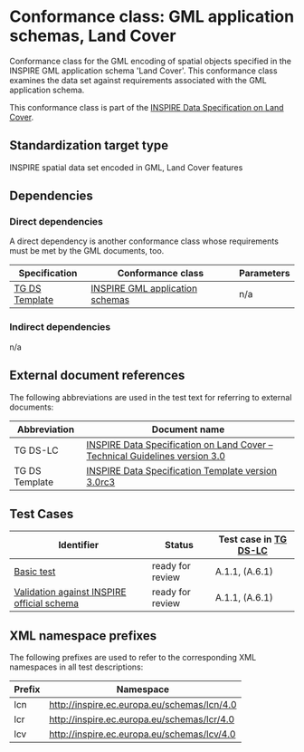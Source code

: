 # Conformance class: GML application schemas, Land Cover

Conformance class for the GML encoding of spatial objects specified in the INSPIRE GML application schema 'Land Cover'. This conformance class examines the data set against requirements associated with the GML application schema.

This conformance class is part of the [INSPIRE Data Specification on Land Cover](../README.md).

## Standardization target type

INSPIRE spatial data set encoded in GML, Land Cover features

## Dependencies

### Direct dependencies

A direct dependency is another conformance class whose requirements must be met by the GML documents, too.

| Specification | Conformance class | Parameters | 
| ------------- | ----------------- | ---------- |
| [TG DS Template](#ref_TG_DS_tmpl) | [INSPIRE GML application schemas](http://inspire.ec.europa.eu/id/ats/data/3.0rc3/schemas) | n/a |

### Indirect dependencies

n/a
 
## External document references

The following abbreviations are used in the test text for referring to external documents:

Abbreviation                     | Document name
-------------------------------- | --------------------------------------------------
TG DS-LC <a name="ref_TG_DS_LC"></a>   | [INSPIRE Data Specification on Land Cover – Technical Guidelines version 3.0](https://inspire.ec.europa.eu/documents/Data_Specifications/INSPIRE_DataSpecification_LC_v3.0.pdf)
TG DS Template <a name="ref_TG_DS_tmpl"></a>   | [INSPIRE Data Specification Template version 3.0rc3](http://inspire.jrc.ec.europa.eu/documents/Data_Specifications/INSPIRE_DataSpecification_Template_v3.0rc3.pdf)

## Test Cases

| Identifier                                                        | Status   | Test case in [TG DS-LC](#ref_TG_DS_LC)  |
| ----------------------------------------------------------------- | -------- | ------------ |
| [Basic test](./basic.md)  | ready for review  | A.1.1, (A.6.1)  |
| [Validation against INSPIRE official schema](./official-schema-validation.md)  | ready for review  | A.1.1, (A.6.1)  |

## XML namespace prefixes <a name="namespaces"></a>

The following prefixes are used to refer to the corresponding XML namespaces in all test descriptions:

Prefix         | Namespace
-------------- | -------------------------------------------------
lcn    	       | http://inspire.ec.europa.eu/schemas/lcn/4.0
lcr		 	   | http://inspire.ec.europa.eu/schemas/lcr/4.0
lcv		 	   | http://inspire.ec.europa.eu/schemas/lcv/4.0
